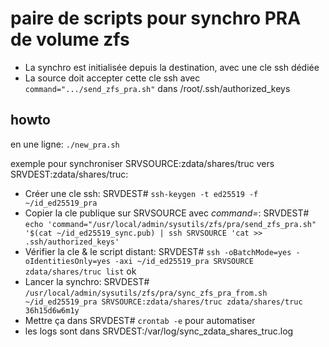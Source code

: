 # paire de scripts pour synchro PRA de volume zfs

* La synchro est initialisée depuis la destination, avec une cle ssh dédiée
* La source doit accepter cette cle ssh avec `command=".../send_zfs_pra.sh"` dans /root/.ssh/authorized_keys

## howto

en une ligne: ``./new_pra.sh``

exemple pour synchroniser SRVSOURCE:zdata/shares/truc vers SRVDEST:zdata/shares/truc:

- Créer une cle ssh: SRVDEST# ``ssh-keygen -t ed25519 -f ~/id_ed25519_pra``
- Copier la cle publique sur SRVSOURCE avec *command=*: SRVDEST# ``echo 'command="/usr/local/admin/sysutils/zfs/pra/send_zfs_pra.sh" '$(cat ~/id_ed25519_sync.pub) | ssh SRVSOURCE 'cat >> .ssh/authorized_keys'``
- Vérifier la cle & le script distant: SRVDEST# ``ssh -oBatchMode=yes -oIdentitiesOnly=yes -axi ~/id_ed25519_pra SRVSOURCE zdata/shares/truc list``
    ok
- Lancer la synchro: SRVDEST# ``/usr/local/admin/sysutils/zfs/pra/sync_zfs_pra_from.sh ~/id_ed25519_pra SRVSOURCE:zdata/shares/truc zdata/shares/truc 36h15d6w6m1y``
- Mettre ça dans SRVDEST# ``crontab -e`` pour automatiser
- les logs sont dans SRVDEST:/var/log/sync_zdata_shares_truc.log

